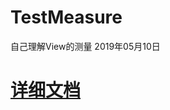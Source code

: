 # TestMeasure
自己理解View的测量 2019年05月10日

# [详细文档](https://github.com/chengxiaobo3/TestMeasure/blob/master/文档/关于Measure.md)

